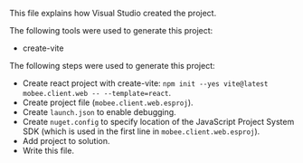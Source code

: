 This file explains how Visual Studio created the project.

The following tools were used to generate this project:
- create-vite

The following steps were used to generate this project:
- Create react project with create-vite: `npm init --yes vite@latest mobee.client.web -- --template=react`.
- Create project file (`mobee.client.web.esproj`).
- Create `launch.json` to enable debugging.
- Create `nuget.config` to specify location of the JavaScript Project System SDK (which is used in the first line in `mobee.client.web.esproj`).
- Add project to solution.
- Write this file.
